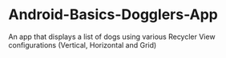 # Android-Basics-Dogglers-App
An app that displays a list of dogs using various Recycler View configurations (Vertical, Horizontal and Grid)
